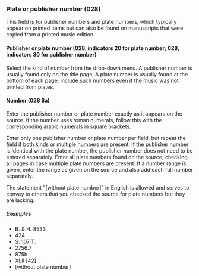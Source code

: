 ### Plate or publisher number (028)

This field is for publisher numbers and plate numbers, which typically appear on printed items but can also be found on manuscripts that were copied from a printed music edition.   

#### Publisher or plate number (028, indicators 20 for plate number; 028, indicators 30 for publisher number)  

Select the kind of number from the drop-down menu. A publisher number is usually found only on the title page. A plate number is usually found at the bottom of each page; include such numbers even if the music was not printed from plates.

#### Number (028 $a)

Enter the publisher number or plate number exactly as it appears on the source. If the number uses roman numerals, follow this with the corresponding arabic numerals in square brackets.

Enter only one publisher number or plate number per field, but repeat the field if both kinds or multiple numbers are present. If the publisher number is identical with the plate number, the publisher number does not need to be entered separately. Enter all plate numbers found on the source, checking all pages in case multiple plate numbers are present. If a number range is given, enter the range as given on the source and also add each full number separately.

The statement "[without plate number]" in English is allowed and serves to convey to others that you checked the source for plate numbers but they are lacking.

##### Examples

- B. & H. 8533
- 424
- S. 107 T.
- 2756.7
- 875b
- XLII [42]
- [without plate number]
